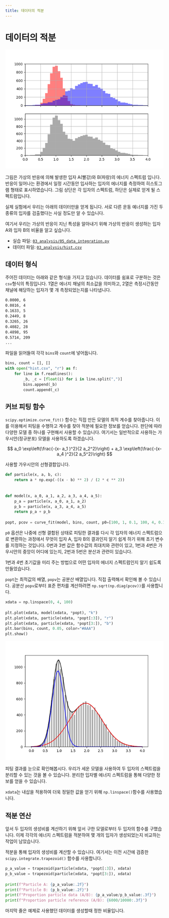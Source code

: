 ```yaml
---
title: 데이터의 적분
---
```


# 데이터의 적분

<!-- 데이터 생성 프로그램
```python
import matplotlib.pyplot as plt
import numpy as np


a = np.random.normal(1, 0.2, 6000)
b = np.random.normal(2, 0.6, 10000)
bins_a = np.linspace(0, 4, 50)
fig, (ax1, ax2) = plt.subplots(2, 1, sharex=True)
ax1.hist(a, bins_a, color="r", alpha=0.5)
ax1.hist(b, bins_a, color="b", alpha=0.5)
ax1.grid(True)
count, bins, ignored = ax2.hist(np.concatenate((a, b)), bins_a, color="#AAA")
ax2.grid(True)
ax2.set_xlim(0, 4)
with open("hist.txt", "w") as f:
    output = ""
    for b, c in zip(bins, count):
        output += f"{b:.4f}, {int(c):d}\n"
    f.write(output)
plt.show()
```
-->

![데이터](assets/data_integration_1.png)

그림은 가상의 반응에 의해 발생한 입자 A(빨강)와 B(파랑)의 에너지 스펙트럼 입니다. 반응이 일어나는 환경에서 일정 시간동안 입사하는 입자의 에너지를 측정하여 히스토그램 형태로 표시하였습니다. 그림 상단은 각 입자의 스펙트럼, 하단은 실제로 얻게 될 스펙트럼입니다.

실제 실험에서 우리는 아래의 데이터만을 얻게 됩니다. 서로 다른 운동 예너지를 가진 두 종류의 입자를 검출했다는 사실 정도만 알 수 있습니다.

여기서 우리는 가상의 반응이 지닌 특성을 알아내기 위해 가상의 반응이 생성하는 입자 A와 입자 B의 비율을 알고 싶습니다.

- 실습 파일: [`03_analysis/05_data_integration.py`](https://github.com/CNU-Computer-Physics/Example-and-Practice/blob/main/03_analysis/05_data_integration.py)
- 데이터 파일: [`03_analysis/hist.csv`](https://github.com/CNU-Computer-Physics/Example-and-Practice/blob/main/03_analysis/hist.csv)

## 데이터 형식

주어진 데이터는 아래와 같은 형식을 가지고 있습니다. 데이터를 쉼표로 구분하는 것은 `csv`형식의 특징입니다. 1열은 에너지 채널의 최소값을 의미하고, 2열은 측정시간동안 채널에 해당하는 입자가 몇 개 측정되었는지를 나타냅니다.

```txt
0.0000, 6
0.0816, 4
0.1633, 5
0.2449, 8
0.3265, 26
0.4082, 28
0.4898, 95
0.5714, 209
...
```

파일을 읽어들여 각각 `bins`와 `count`에 넣어둡니다.

```python
bins, count = [], []
with open("hist.csv", "r") as f:
    for line in f.readlines():
        _b, _c = [float(i) for i in line.split(",")]
        bins.append(_b)
        count.append(_c)
```

## 커브 피팅 함수

`scipy.optimize.curve_fit()` 함수는 직접 만든 모델의 최적 계수를 찾아줍니다. 이를 이용해서 피팅을 수행하고 계수를 찾아 적분에 필요한 정보를 얻습니다. 판단에 따라 다양한 모델 중 하나를 구현해서 사용할 수 있습니다. 여기서는 일반적으로 사용하는 가우시안(정규분포) 모델을 사용하도록 하겠습니다.

$$ a_0 \exp\left(\frac{-(x- a_1 )^2}{2 a_2^2}\right) + a_3 \exp\left(\frac{-(x- a_4 )^2}{2 a_5^2}\right) $$

사용할 가우시안의 선형결합입니다.

```python
def particle(x, a, b, c):
    return a * np.exp(-((x - b) ** 2) / (2 * c ** 2))


def model(x, a_0, a_1, a_2, a_3, a_4, a_5):
    p_a = particle(x, a_0, a_1, a_2)
    p_b = particle(x, a_3, a_4, a_5)
    return p_a + p_b

popt, pcov = curve_fit(model, bins, count, p0=[100, 1, 0.1, 100, 4, 0.1])
```

`p0` 옵션은 나중에 선형 결합된 상태로 피팅한 결과를 다시 각 입자의 에너지 스펙트럼으로 변환하는 과정에서 무엇이 입자 A, 입자 B의 결과인지 알기 쉽게 하기 위해 초기 변수를 지정하는 것입니다. 0번과 3번 값은 함수값의 최대치와 관련이 있고, 1번과 4번은 가우시안의 중앙이 어디에 있는지, 2번과 5번은 분산과 관련이 있습니다.

1번과 4번 초기값을 미리 주는 방법으로 어떤 입자의 에너지 스펙트럼인지 알기 쉽도록 만들었습니다.

`popt`는 최적값의 배열, `popv`는 공분산 배열입니다. 직접 출력해서 확인해 볼 수 있습니다. 공분산 `popv`로부터 표준 편차를 계산하려면 `np.sqrt(np.diag(pcov))`를 사용합니다.


```python
xdata = np.linspace(0, 4, 100)

plt.plot(xdata, model(xdata, *popt), "k")
plt.plot(xdata, particle(xdata, *popt[:3]), "r")
plt.plot(xdata, particle(xdata, *popt[3:]), "b")
plt.bar(bins, count, 0.05, color="#AAA")
plt.show()
```

![데이터](assets/data_integration_2.png)

피팅 결과를 눈으로 확인해봅시다. 우리가 세운 모델을 사용하여 두 입자의 스펙트럼을 분리할 수 있는 것을 볼 수 있습니다. 분리한 입자별 에너지 스펙트럼을 통해 다양한 정보를 얻을 수 있습니다.

`xdata`는 내삽을 적용하여 더욱 정밀한 값을 얻기 위해 `np.linspace()`함수를 사용했습니다.

## 적분 연산

앞서 두 입자의 생성비를 계산하기 위해 앞서 구한 모델로부터 두 입자의 함수를 구했습니다. 이제 각각의 에너지 스펙트럼을 적분하여 몇 개의 입자가 생성되었는지 비교하는 작업이 남았습니다.

적분을 통해 입자의 생성비를 계산할 수 있습니다. 여기서는 이전 시간에 검증한 `scipy.integrate.trapezoid()` 함수를 사용합니다.

```python
p_a_value = trapezoid(particle(xdata, *popt[:3]), xdata)
p_b_value = trapezoid(particle(xdata, *popt[3:]), xdata)

print(f"Particle A: {p_a_value:.2f}")
print(f"Particle B: {p_b_value:.2f}")
print(f"Proportion particle data (A/B): {p_a_value/p_b_value:.3f}")
print(f"Proportion particle reference (A/B): {6000/10000:.3f}")
```

마지막 줄은 예제로 사용했던 데이터를 생성할때 정한 비율입니다.
